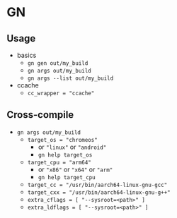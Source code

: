 GN
==

## Usage

- basics
  - `gn gen out/my_build`
  - `gn args out/my_build`
  - `gn args --list out/my_build`
- ccache
  - `cc_wrapper = "ccache"`

## Cross-compile

- `gn args out/my_build`
  - `target_os = "chromeos"`
    - or `"linux"` or `"android"`
    - `gn help target_os`
  - `target_cpu = "arm64"`
    - or `"x86"` or `"x64"` or `"arm"`
    - `gn help target_cpu`
  - `target_cc = "/usr/bin/aarch64-linux-gnu-gcc"`
  - `target_cxx = "/usr/bin/aarch64-linux-gnu-g++"`
  - `extra_cflags = [ "--sysroot=<path>" ]`
  - `extra_ldflags = [ "--sysroot=<path>" ]`
